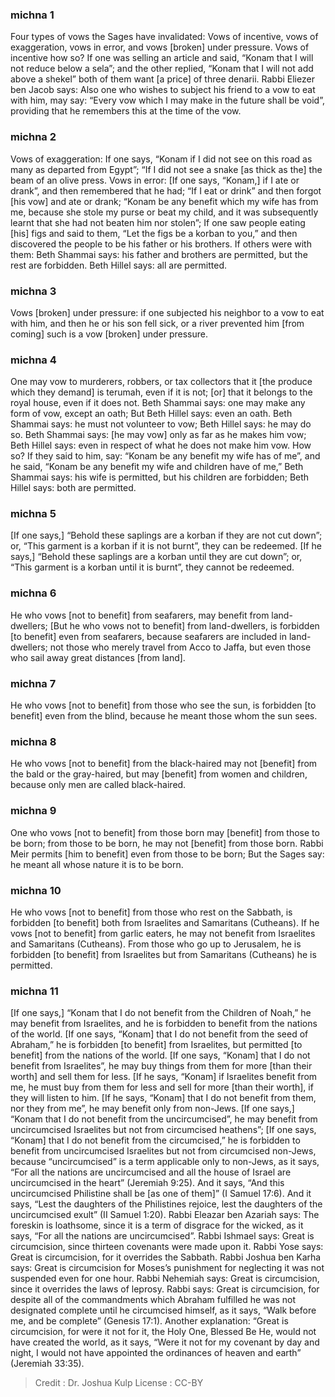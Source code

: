 
### michna 1
Four types of vows the Sages have invalidated:  Vows of incentive, vows of exaggeration, vows in error, and vows [broken] under pressure. Vows of incentive how so? If one was selling an article and said, “Konam that I will not reduce below a sela”; and the other replied, “Konam that I will not add above a shekel” both of them want [a price] of three denarii. Rabbi Eliezer ben Jacob says:  Also one who wishes to subject his friend to a vow to eat with him, may say: “Every vow which I may make in the future shall be void”, providing that he remembers this at the time of the vow.

### michna 2
Vows of exaggeration: If one says, “Konam if I did not see on this road as many as departed from Egypt”;  “If I did not see a snake [as thick as the] the beam of an olive press. Vows in error: [If one says, “Konam,] if I ate or drank”, and then remembered that he had; “If I eat or drink” and then forgot [his vow] and ate or drank; “Konam be any benefit which my wife has from me, because she stole my purse or beat my child, and it was subsequently learnt that she had not beaten him nor stolen”; If one saw people eating [his] figs and said to them, “Let the figs be a korban to you,” and then discovered the people to be his father or his brothers. If others were with them: Beth Shammai says: his father and brothers are permitted, but the rest are forbidden. Beth Hillel says: all are permitted.

### michna 3
Vows [broken] under pressure: if one subjected his neighbor to a vow to eat with him,  and then he or his son fell sick, or a river prevented him [from coming]   such is a vow [broken] under pressure.

### michna 4
One may vow to murderers, robbers, or tax collectors that it [the produce which they demand] is terumah, even if it is not; [or] that it belongs to the royal house, even if it does not. Beth Shammai says: one may make any form of vow, except an oath; But Beth Hillel says: even an oath. Beth Shammai says: he must not volunteer to vow; Beth Hillel says: he may do so. Beth Shammai says: [he may vow] only as far as he makes him vow; Beth Hillel says: even in respect of what he does not make him vow. How so? If they said to him, say: “Konam be any benefit my wife has of me”, and he said, “Konam be any benefit my wife and children have of me,” Beth Shammai says: his wife is permitted, but his children are forbidden; Beth Hillel says: both are permitted.

### michna 5
[If one says,] “Behold these saplings are a korban if they are not cut down”; or, “This garment is a korban if it is not burnt”, they can be redeemed. [If he says,] “Behold these saplings are a korban until they are cut down”; or, “This garment is a korban until it is burnt”, they cannot be redeemed.

### michna 6
He who vows [not to benefit] from seafarers, may benefit from land-dwellers; [But he who vows not to benefit] from land-dwellers, is forbidden [to benefit] even from seafarers, because seafarers are included in land-dwellers; not those who merely travel from Acco to Jaffa,  but even those who sail away great distances [from land].

### michna 7
He who vows [not to benefit] from those who see the sun, is forbidden [to benefit] even from the blind, because he meant those whom the sun sees.

### michna 8
He who vows [not to benefit] from the black-haired may not [benefit] from the bald or the gray-haired, but may [benefit] from women and children, because only men are called black-haired.

### michna 9
One who vows [not to benefit] from those born may [benefit] from those to be born; from those to be born, he may not [benefit] from those born. Rabbi Meir permits [him to benefit] even from those to be born; But the Sages say: he meant all whose nature it is to be born.

### michna 10
He who vows [not to benefit] from those who rest on the Sabbath, is forbidden [to benefit] both from Israelites and Samaritans (Cutheans). If he vows [not to benefit] from garlic eaters, he may not benefit from Israelites and Samaritans (Cutheans). From those who go up to Jerusalem, he is forbidden [to benefit] from Israelites but from Samaritans (Cutheans) he is permitted.

### michna 11
[If one says,] “Konam that I do not benefit from the Children of Noah,” he may benefit from Israelites, and he is forbidden to benefit from the nations of the world. [If one says, “Konam] that I do not benefit from the seed of Abraham,” he is forbidden [to benefit] from Israelites, but permitted [to benefit] from the nations of the world. [If one says, “Konam] that I do not benefit from Israelites”, he may buy things from them for more [than their worth] and sell them for less. [If he says, “Konam] if Israelites benefit from me, he must buy from them for less and sell for more [than their worth], if they will listen to him. [If he says, “Konam] that I do not benefit from them, nor they from me”, he may benefit only from non-Jews. [If one says,] “Konam that I do not benefit from the uncircumcised”, he may benefit from uncircumcised Israelites but not from circumcised heathens”; [If one says, “Konam] that I do not benefit from the circumcised,” he is forbidden to benefit from uncircumcised Israelites but not from circumcised non-Jews, because “uncircumcised” is a term applicable only to non-Jews, as it says, “For all the nations are uncircumcised and all the house of Israel are uncircumcised in the heart” (Jeremiah 9:25). And it says, “And this uncircumcised Philistine shall be [as one of them]” (I Samuel 17:6). And it says, “Lest the daughters of the Philistines rejoice, lest the daughters of the uncircumcised exult” (II Samuel 1:20). Rabbi Eleazar ben Azariah says: The foreskin is loathsome, since it is a term of disgrace for the wicked, as it says, “For all the nations are uncircumcised”. Rabbi Ishmael says:  Great is circumcision, since thirteen covenants were made upon it. Rabbi Yose says: Great is circumcision, for it overrides the Sabbath. Rabbi Joshua ben Karha says: Great is circumcision for Moses’s punishment for neglecting it was not suspended even for one hour. Rabbi Nehemiah says:  Great is circumcision, since it overrides the laws of leprosy. Rabbi says:  Great is circumcision, for despite all of the commandments which Abraham fulfilled he was not designated complete until he circumcised himself, as it says, “Walk before me, and be complete” (Genesis 17:1). Another explanation: “Great is circumcision, for were it not for it, the Holy One, Blessed Be He, would not have created the world, as it says, “Were it not for my covenant by day and night, I would not have appointed the ordinances of heaven and earth” (Jeremiah 33:35).

>Credit : Dr. Joshua Kulp
>License : CC-BY
